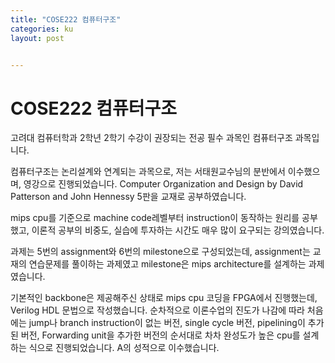 ```yaml
---
title: "COSE222 컴퓨터구조"
categories: ku
layout: post


---
```


# COSE222 컴퓨터구조

고려대 컴퓨터학과 2학년 2학기 수강이 권장되는 전공 필수 과목인 컴퓨터구조 과목입니다. 

컴퓨터구조는 논리설계와 연계되는 과목으로, 저는 서태원교수님의 분반에서 이수했으며, 영강으로 진행되었습니다. Computer Organization and Design by David Patterson and John Hennessy 5판을 교재로 공부하였습니다.

mips cpu를 기준으로 machine code레벨부터 instruction이 동작하는 원리를 공부했고, 이론적 공부의 비중도, 실습에 투자하는 시간도 매우 많이 요구되는 강의였습니다.

과제는 5번의 assignment와 6번의 milestone으로 구성되었는데, assignment는 교재의 연습문제를 풀이하는 과제였고 milestone은 mips architecture를 설계하는 과제였습니다.

기본적인 backbone은 제공해주신 상태로 mips cpu 코딩을 FPGA에서 진행했는데, Verilog HDL 문법으로 작성했습니다. 순차적으로 이론수업의 진도가 나감에 따라 처음에는 jump나 branch instruction이 없는 버전, single cycle 버전, pipelining이 추가된 버전, Forwarding unit을 추가한 버전의 순서대로 차차 완성도가 높은 cpu를 설계하는 식으로 진행되었습니다. A의 성적으로 이수했습니다.
